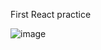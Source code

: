 First React practice

![image](https://user-images.githubusercontent.com/97035194/158063580-11179efb-671f-4418-96ce-46dd2ac9c5a1.png)
